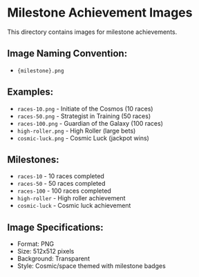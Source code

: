 # Milestone Achievement Images

This directory contains images for milestone achievements.

## Image Naming Convention:
- `{milestone}.png`

## Examples:
- `races-10.png` - Initiate of the Cosmos (10 races)
- `races-50.png` - Strategist in Training (50 races)
- `races-100.png` - Guardian of the Galaxy (100 races)
- `high-roller.png` - High Roller (large bets)
- `cosmic-luck.png` - Cosmic Luck (jackpot wins)

## Milestones:
- `races-10` - 10 races completed
- `races-50` - 50 races completed
- `races-100` - 100 races completed
- `high-roller` - High roller achievement
- `cosmic-luck` - Cosmic luck achievement

## Image Specifications:
- Format: PNG
- Size: 512x512 pixels
- Background: Transparent
- Style: Cosmic/space themed with milestone badges
